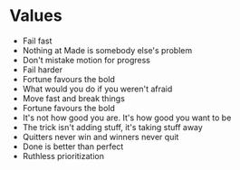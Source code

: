 # Values
 
* Fail fast
* Nothing at Made is somebody else's problem
* Don't mistake motion for progress
* Fail harder
* Fortune favours the bold
* What would you do if you weren't afraid
* Move fast and break things
* Fortune favours the bold
* It's not how good you are. It's how good you want to be
* The trick isn't adding stuff, it's taking stuff away
* Quitters never win and winners never quit
* Done is better than perfect
* Ruthless prioritization